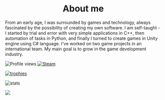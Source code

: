 <h1 align="center">About me</h1>

From an early age, I was surrounded by games and technology, always fascinated by the possibility of creating my own software. I am self-taught - I started by trial and error with very simple applications in C++, then automation of tasks in Python, and finally I turned to create games in Unity engine using C# language. I've worked on two game projects in an international team. My main goal is to grow in the game development industry.

![Profile views](https://komarev.com/ghpvc/?username=exostin&style=for-the-badge)
[![Steam](https://img.shields.io/badge/Steam-000000?style=for-the-badge&logo=steam&logoColor=white)](https://steamcommunity.com/id/Exostin/)

[![trophies](https://github-profile-trophy.vercel.app/?username=Exostin&theme=onestar)](https://github.com/ryo-ma/github-profile-trophy)

![stats](https://github-readme-stats.vercel.app/api?username=exostin&bg_color=30,e96443,904e95&title_color=fff&text_color=fff&count_private=true&show_icons=true&include_all_commits=true)

![](https://hit.yhype.me/github/profile?user_id=18118467)


